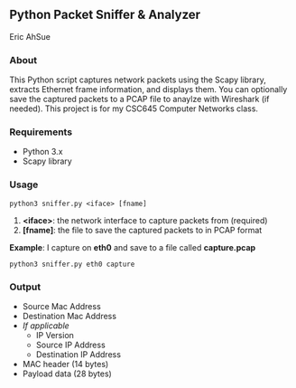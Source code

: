 ## Python Packet Sniffer & Analyzer
Eric AhSue

### About
This Python script captures network packets using the Scapy library, extracts Ethernet frame information, and displays them. You can optionally save the captured packets to a PCAP file to anaylze with Wireshark (if needed). This project is for my CSC645 Computer Networks class.

### Requirements
- Python 3.x
- Scapy library

### Usage
```
python3 sniffer.py <iface> [fname]
```
1. **\<iface\>**: the network interface to capture packets from (required)
2. **\[fname\]**: the file to save the captured packets to in PCAP format

**Example**: I capture on **eth0** and save to a file called **capture.pcap**
```
python3 sniffer.py eth0 capture
```

### Output
- Source Mac Address
- Destination Mac Address
- *If applicable*
  - IP Version
  - Source IP Address
  - Destination IP Address
- MAC header (14 bytes)
- Payload data (28 bytes)